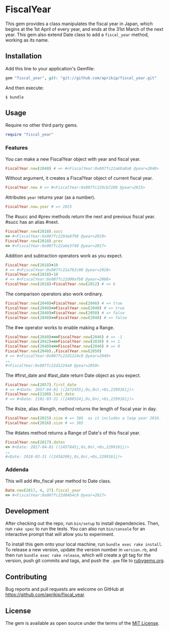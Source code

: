 # FiscalYear

This gem provides a class manipulates the fiscal year in Japan, which begins 
at the 1st April of every year, and ends at the 31st March of the next year.
This gem also extend Date class to add a ```fiscal_year``` method, working as its name.

## Installation

Add this line to your application's Gemfile:

```ruby
gem "fiscal_year", git: "git://github.com/aprikip/fiscal_year.git"
```

And then execute:

    $ bundle

## Usage

Require no other third party gems.
```ruby
require "fiscal_year"
```
### Features
You can make a new FiscalYear object with year and fiscal year.
```ruby
FiscalYear.new(2048) # => #<FiscalYear:0x007fc22a68a0a8 @year=2048>
```
Without argument, it creates a FiscalYear object of current fiscal year.
```ruby
FiscalYear.new # => #<FiscalYear:0x007fc229cb7288 @year=2015>
```
Attributes ```year``` returns year (as a number).
```ruby
FiscalYear.new.year # => 2015
```
The #succ and #prev methods return the next and previous fiscal year.  #succ
has an alias #next.
```ruby
FiscalYear.new(2018).succ
=> #<FiscalYear:0x007fc229da8f98 @year=2019>
FiscalYear.new(2018).prev
=> #<FiscalYear:0x007fc22a6e3f40 @year=2017>
```
Addition and subtraction operators work as you expect.
```ruby
FiscalYear.new(2018)+10
# => #<FiscalYear:0x007fc22a782c08 @year=2028>
FiscalYear.new(2018)-10
# => #<FiscalYear:0x007fc22d00afb8 @year=2008>
FiscalYear.new(2018)-FiscalYear.new(2012) # => 6
```
The comparison operators also work ordinary.
```ruby
FiscalYear.new(2040)<FiscalYear.new(2046) # => true
FiscalYear.new(2040)<=FiscalYear.new(2040) # => true
FiscalYear.new(2040)>FiscalYear.new(2050) # => false
FiscalYear.new(2040)>=FiscalYear.new(2048) # => false
```
The #<=> operator works to enable making a Range.
```ruby
FiscalYear.new(2040)<=>FiscalYear.new(2046) # => -1
FiscalYear.new(2042)<=>FiscalYear.new(2030) # => 1
FiscalYear.new(2040)<=>FiscalYear.new(2040) # => 0
FiscalYear.new(2040)..FiscalYear.new(2050)
# => #<FiscalYear:0x007fc22d1224c8 @year=2040>
..
#<FiscalYear:0x007fc22d1224a0 @year=2050>
```
The #first_date and #last_date return Date object as you expect.
```ruby
FiscalYear.new(2057).first_date
# => #<Date: 2057-04-01 ((2472455j,0s,0n),+0s,2299161j)>
FiscalYear.new(2100).last_date
# => #<Date: 2101-03-31 ((2488524j,0s,0n),+0s,2299161j)>
```
The #size, alias #length, method returns the length of fiscal year in day.
```ruby
FiscalYear.new(2015).size # => 366  as it includes a leap year 2016.
FiscalYear.new(2016).size # => 365
```
The #dates method returns a Range of Date's of this fiscal year.
```ruby
FiscalYear.new(2017).dates
=> #<Date: 2017-04-01 ((2457845j,0s,0n),+0s,2299161j)>
..
#<Date: 2018-03-31 ((2458209j,0s,0n),+0s,2299161j)>
```

### Addenda
This will add #to_fiscal year method to Date class.
```ruby
Date.new(2017, 4, 27).fiscal_year
=> #<FiscalYear:0x007fc22d04b4c8 @year=2017>
```

## Development

After checking out the repo, run `bin/setup` to install dependencies. Then, run `rake spec` to run the tests. You can also run `bin/console` for an interactive prompt that will allow you to experiment.

To install this gem onto your local machine, run `bundle exec rake install`. To release a new version, update the version number in `version.rb`, and then run `bundle exec rake release`, which will create a git tag for the version, push git commits and tags, and push the `.gem` file to [rubygems.org](https://rubygems.org).

## Contributing

Bug reports and pull requests are welcome on GitHub at https://github.com/aprikip/fiscal_year.


## License

The gem is available as open source under the terms of the [MIT License](http://opensource.org/licenses/MIT).

